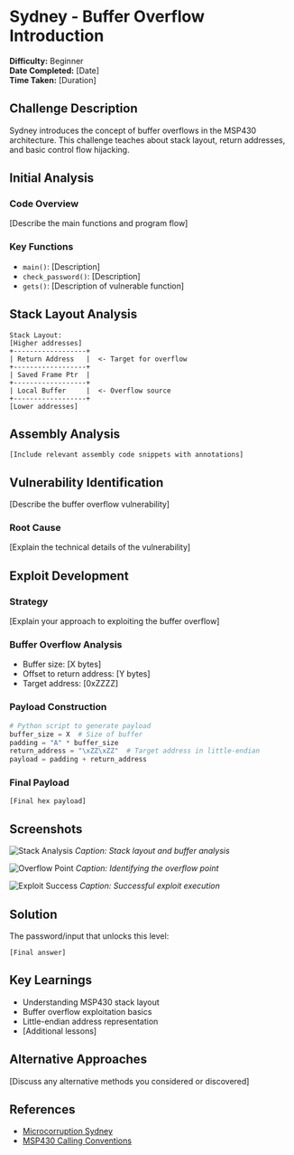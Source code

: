# Sydney - Buffer Overflow Introduction

**Difficulty:** Beginner  
**Date Completed:** [Date]  
**Time Taken:** [Duration]

## Challenge Description

Sydney introduces the concept of buffer overflows in the MSP430 architecture. This challenge teaches about stack layout, return addresses, and basic control flow hijacking.

## Initial Analysis

### Code Overview

[Describe the main functions and program flow]

### Key Functions

- `main()`: [Description]
- `check_password()`: [Description]
- `gets()`: [Description of vulnerable function]

## Stack Layout Analysis

```text
Stack Layout:
[Higher addresses]
+------------------+
| Return Address   |  <- Target for overflow
+------------------+
| Saved Frame Ptr  |
+------------------+
| Local Buffer     |  <- Overflow source
+------------------+
[Lower addresses]
```

## Assembly Analysis

```assembly
[Include relevant assembly code snippets with annotations]
```

## Vulnerability Identification

[Describe the buffer overflow vulnerability]

### Root Cause

[Explain the technical details of the vulnerability]

## Exploit Development

### Strategy

[Explain your approach to exploiting the buffer overflow]

### Buffer Overflow Analysis

- Buffer size: [X bytes]
- Offset to return address: [Y bytes]
- Target address: [0xZZZZ]

### Payload Construction

```python
# Python script to generate payload
buffer_size = X  # Size of buffer
padding = "A" * buffer_size
return_address = "\xZZ\xZZ"  # Target address in little-endian
payload = padding + return_address
```

### Final Payload

```text
[Final hex payload]
```

## Screenshots

![Stack Analysis](../images/02-sydney-stack.png)
*Caption: Stack layout and buffer analysis*

![Overflow Point](../images/02-sydney-overflow.png)
*Caption: Identifying the overflow point*

![Exploit Success](../images/02-sydney-success.png)
*Caption: Successful exploit execution*

## Solution

The password/input that unlocks this level:

```text
[Final answer]
```

## Key Learnings

- Understanding MSP430 stack layout
- Buffer overflow exploitation basics
- Little-endian address representation
- [Additional lessons]

## Alternative Approaches

[Discuss any alternative methods you considered or discovered]

## References

- [Microcorruption Sydney](https://microcorruption.com/debugger/Sydney)
- [MSP430 Calling Conventions](link)
